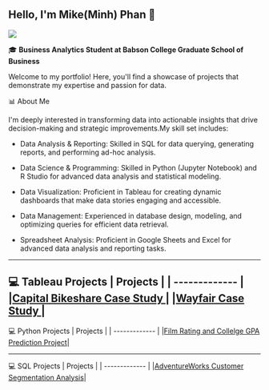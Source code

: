 ## Hello, I'm Mike(Minh) Phan 👋 


![](https://komarev.com/ghpvc/?username=MinhPhanBabsonMSBA)

 🎓 **Business Analytics Student at Babson College Graduate School of Business**
 
 Welcome to my portfolio! Here, you'll find a showcase of projects that demonstrate my expertise and passion for data.

📊 About Me 

I'm deeply interested in transforming data into actionable insights that drive decision-making and strategic improvements.My skill set includes:

- Data Analysis & Reporting: Skilled in SQL for data querying, generating reports, and performing ad-hoc analysis. 

- Data Science & Programming: Skilled in Python (Jupyter Notebook) and R Studio for advanced data analysis and statistical modeling.

- Data Visualization: Proficient in Tableau for creating dynamic dashboards that make data stories engaging and accessible. 

- Data Management: Experienced in database design, modeling, and optimizing queries for efficient data retrieval. 

- Spreadsheet Analysis: Proficient in Google Sheets and Excel for advanced data analysis and reporting tasks.

--------------------------------------------------------------------------------------------------------------

💻 Tableau Projects
| Projects | 
| ------------- | 
|[Capital Bikeshare Case Study ](https://github.com/MinhPhanBabsonMSBA/Bike-Share-Case-Study)| 
|[Wayfair Case Study ](https://github.com/MinhPhanBabsonMSBA/Wayfair-Case-study) |
--------------------------------------------------------------------------------------------------------------

💻 Python Projects
| Projects | 
| ------------- | 
|[Film Rating and Collelge GPA Prediction Project](https://github.com/MinhPhanBabsonMSBA/Introduction?tab=readme-ov-file#film-label-prediction-and-college-gpa-data-analysis)| 

--------------------------------------------------------------------------------------------------------------

💻 SQL Projects
| Projects | 
| ------------- | 
|[AdventureWorks Customer Segmentation Analysis](https://github.com/MinhPhanBabsonMSBA/AdventureWorks_Customer_Segmentation)|





